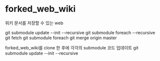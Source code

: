 # forked_web_wiki
위키 문서를 저장할 수 있는 web

git submodule update --init --recursive
git submodule foreach --recursive git fetch
git submodule foreach git merge origin master


forked_web_wiki를 clone 한 후에
각각의 submodule 코드 업데이트
git submodule update --init --recursive
